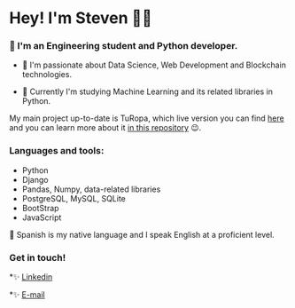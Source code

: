 # Hey! I'm Steven 👋🏼

### :school: I'm an Engineering student and Python developer.

* :white_heart: I'm passionate about Data Science, Web Development and Blockchain technologies.

* 🌱 Currently I'm studying Machine Learning and its related libraries in Python.

My main project up-to-date is TuRopa, which live version you can find <a href="https://turopa.com.ar">here</a> and you can learn more about it 
<a href="https://github.com/stevennm/turopa-public">in this repository</a> 😉.

### Languages and tools:
* Python
* Django
* Pandas, Numpy, data-related libraries
* PostgreSQL, MySQL, SQLite
* BootStrap
* JavaScript

:speech_balloon: Spanish is my native language and I speak English at a proficient level.

### Get in touch!
*✨ <a href="https://www.linkedin.com/in/rstevenmartins/">Linkedin</a>

*✨ <a href="mailto:rstevenmartins@gmail.com/">E-mail</a>
